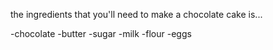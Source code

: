 the ingredients that you'll need to make a chocolate cake is...

-chocolate
-butter
-sugar
-milk
-flour
-eggs